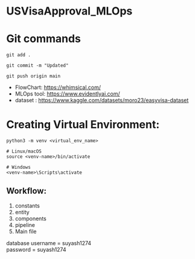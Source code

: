 # USVisaApproval_MLOps

# Git commands
```
git add .

git commit -m "Updated"

git push origin main
```

- FlowChart: https://whimsical.com/
- MLOps tool: https://www.evidentlyai.com/
- dataset : https://www.kaggle.com/datasets/moro23/easyvisa-dataset

# Creating Virtual Environment:
```
python3 -m venv <virtual_env_name> 
```

```
# Linux/macOS
source <venv-name>/bin/activate  
```
```
# Windows
<venv-name>\Scripts\activate    
```


## Workflow:

1. constants
2. entity
3. components
4. pipeline
5. Main file

database 
username = suyash1274\
password = suyash1274
